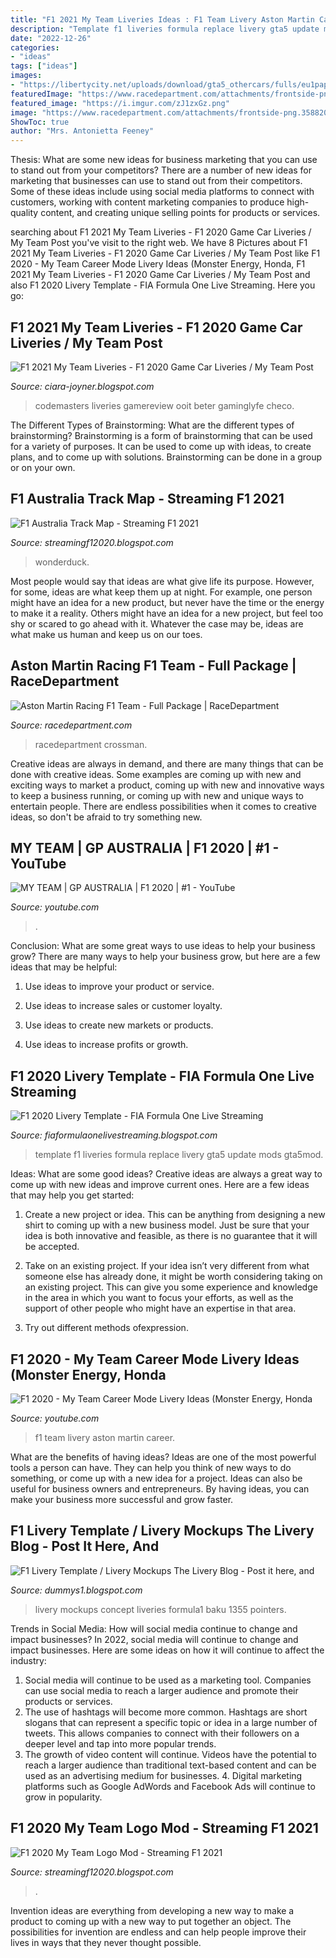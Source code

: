 ```yaml
---
title: "F1 2021 My Team Liveries Ideas : F1 Team Livery Aston Martin Career"
description: "Template f1 liveries formula replace livery gta5 update mods gta5mod"
date: "2022-12-26"
categories:
- "ideas"
tags: ["ideas"]
images:
- "https://libertycity.net/uploads/download/gta5_othercars/fulls/eu1papvvvt2ap3daninenv1if6/15026476443099_c0f6df-gta5_2017_08_12_20_18_02_100.jpg"
featuredImage: "https://www.racedepartment.com/attachments/frontside-png.358820/"
featured_image: "https://i.imgur.com/zJ1zxGz.png"
image: "https://www.racedepartment.com/attachments/frontside-png.358820/"
ShowToc: true
author: "Mrs. Antonietta Feeney"
---
```



Thesis: What are some new ideas for business marketing that you can use to stand out from your competitors?
There are a number of new ideas for marketing that businesses can use to stand out from their competitors. Some of these ideas include using social media platforms to connect with customers, working with content marketing companies to produce high-quality content, and creating unique selling points for products or services.

	

		
searching about F1 2021 My Team Liveries - F1 2020 Game Car Liveries / My Team Post you've visit to the right web. We have 8 Pictures about F1 2021 My Team Liveries - F1 2020 Game Car Liveries / My Team Post like F1 2020 - My Team Career Mode Livery Ideas (Monster Energy, Honda, F1 2021 My Team Liveries - F1 2020 Game Car Liveries / My Team Post and also F1 2020 Livery Template - FIA Formula One Live Streaming. Here you go:
		
    
## F1 2021 My Team Liveries - F1 2020 Game Car Liveries / My Team Post

<img loading=lazy src="https://gaminglyfe.com/wp-content/uploads/2021/07/Codemasters-F1-2021-Launches-Worldwide-Today-780x483.jpg" onerror="this.onerror=null;this.src='https://tse3.mm.bing.net/th?id=OIP.Ta9LbyJsOr59pXLXNzawTgHaEl&amp;pid=15.1';" alt="F1 2021 My Team Liveries - F1 2020 Game Car Liveries / My Team Post">

_Source: ciara-joyner.blogspot.com_

>codemasters liveries gamereview ooit beter gaminglyfe checo. 

	

The Different Types of Brainstorming: What are the different types of brainstorming?
Brainstorming is a form of brainstorming that can be used for a variety of purposes. It can be used to come up with ideas, to create plans, and to come up with solutions. Brainstorming can be done in a group or on your own.

    
## F1 Australia Track Map - Streaming F1 2021

<img loading=lazy src="http://wonderduck.mu.nu/images/australia2010.jpg" onerror="this.onerror=null;this.src='https://tse2.mm.bing.net/th?id=OIP.Cq9h8wm8jRByqXRR4XJZFgHaD8&amp;pid=15.1';" alt="F1 Australia Track Map - Streaming F1 2021">

_Source: streamingf12020.blogspot.com_

>wonderduck. 

	

Most people would say that ideas are what give life its purpose. However, for some, ideas are what keep them up at night. For example, one person might have an idea for a new product, but never have the time or the energy to make it a reality. Others might have an idea for a new project, but feel too shy or scared to go ahead with it. Whatever the case may be, ideas are what make us human and keep us on our toes.

    
## Aston Martin Racing F1 Team - Full Package | RaceDepartment

<img loading=lazy src="https://www.racedepartment.com/attachments/frontside-png.358820/" onerror="this.onerror=null;this.src='https://tse3.mm.bing.net/th?id=OIP.agwDVv0LGGhjDMWmwiuBNAHaEK&amp;pid=15.1';" alt="Aston Martin Racing F1 Team - Full Package | RaceDepartment">

_Source: racedepartment.com_

>racedepartment crossman. 

	

Creative ideas are always in demand, and there are many things that can be done with creative ideas. Some examples are coming up with new and exciting ways to market a product, coming up with new and innovative ways to keep a business running, or coming up with new and unique ways to entertain people. There are endless possibilities when it comes to creative ideas, so don't be afraid to try something new.

    
## MY TEAM | GP AUSTRALIA | F1 2020 | #1 - YouTube

<img loading=lazy src="https://i.ytimg.com/vi/Ewfu7Y3525g/maxresdefault.jpg" onerror="this.onerror=null;this.src='https://tse3.mm.bing.net/th?id=OIP.SCY0Byl6AJEW3alzTDF-RAHaEK&amp;pid=15.1';" alt="MY TEAM | GP AUSTRALIA | F1 2020 | #1 - YouTube">

_Source: youtube.com_

>. 

	

Conclusion: What are some great ways to use ideas to help your business grow?
There are many ways to help your business grow, but here are a few ideas that may be helpful:
1. Use ideas to improve your product or service.

2. Use ideas to increase sales or customer loyalty.

3. Use ideas to create new markets or products.

4. Use ideas to increase profits or growth.

    
## F1 2020 Livery Template - FIA Formula One Live Streaming

<img loading=lazy src="https://libertycity.net/uploads/download/gta5_othercars/fulls/eu1papvvvt2ap3daninenv1if6/15026476443099_c0f6df-gta5_2017_08_12_20_18_02_100.jpg" onerror="this.onerror=null;this.src='https://tse1.mm.bing.net/th?id=OIP.DO3WlifpprSvS0TaNAqEvAHaEK&amp;pid=15.1';" alt="F1 2020 Livery Template - FIA Formula One Live Streaming">

_Source: fiaformulaonelivestreaming.blogspot.com_

>template f1 liveries formula replace livery gta5 update mods gta5mod. 

	

Ideas: What are some good ideas?
Creative ideas are always a great way to come up with new ideas and improve current ones. Here are a few ideas that may help you get started:
1. Create a new project or idea. This can be anything from designing a new shirt to coming up with a new business model. Just be sure that your idea is both innovative and feasible, as there is no guarantee that it will be accepted.

2. Take on an existing project. If your idea isn’t very different from what someone else has already done, it might be worth considering taking on an existing project. This can give you some experience and knowledge in the area in which you want to focus your efforts, as well as the support of other people who might have an expertise in that area.

3. Try out different methods ofexpression.

    
## F1 2020 - My Team Career Mode Livery Ideas (Monster Energy, Honda

<img loading=lazy src="https://i.ytimg.com/vi/2zWQVhBbOcY/maxresdefault.jpg" onerror="this.onerror=null;this.src='https://tse4.mm.bing.net/th?id=OIP.Vk8djQC9rgK8vv2a1BSyygHaEK&amp;pid=15.1';" alt="F1 2020 - My Team Career Mode Livery Ideas (Monster Energy, Honda">

_Source: youtube.com_

>f1 team livery aston martin career. 

	

What are the benefits of having ideas?
Ideas are one of the most powerful tools a person can have. They can help you think of new ways to do something, or come up with a new idea for a project. Ideas can also be useful for business owners and entrepreneurs. By having ideas, you can make your business more successful and grow faster.

    
## F1 Livery Template / Livery Mockups The Livery Blog - Post It Here, And

<img loading=lazy src="https://i.imgur.com/zJ1zxGz.png" onerror="this.onerror=null;this.src='https://tse3.mm.bing.net/th?id=OIP.D7D-b_BU8WbF3tvhVHdrjQHaEA&amp;pid=15.1';" alt="F1 Livery Template / Livery Mockups The Livery Blog - Post it here, and">

_Source: dummys1.blogspot.com_

>livery mockups concept liveries formula1 baku 1355 pointers. 

	

Trends in Social Media: How will social media continue to change and impact businesses?
In 2022, social media will continue to change and impact businesses. Here are some ideas on how it will continue to affect the industry: 
1. Social media will continue to be used as a marketing tool. Companies can use social media to reach a larger audience and promote their products or services. 
2. The use of hashtags will become more common. Hashtags are short slogans that can represent a specific topic or idea in a large number of tweets. This allows companies to connect with their followers on a deeper level and tap into more popular trends. 
3. The growth of video content will continue. Videos have the potential to reach a larger audience than traditional text-based content and can be used as an advertising medium for businesses. 4. Digital marketing platforms such as Google AdWords and Facebook Ads will continue to grow in popularity.

    
## F1 2020 My Team Logo Mod - Streaming F1 2021

<img loading=lazy src="https://lh4.googleusercontent.com/proxy/8p_1RjJA64p2l81hPmnP_12p5Ztm6FgRwOn1ERInIDeoAmKAiicKC5MXTn4I3pWorc_CsbEmHDQx-szHs0BKLvzFDSZVVtuNU1Kt_obKITvnMrch46RbiNU3JQ=w1200-h630-p-k-no-nu" onerror="this.onerror=null;this.src='https://tse3.mm.bing.net/th?id=OIP.JSBgO8ne2X8TJnGUVswo7gHaD4&amp;pid=15.1';" alt="F1 2020 My Team Logo Mod - Streaming F1 2021">

_Source: streamingf12020.blogspot.com_

>. 

	

Invention ideas are everything from developing a new way to make a product to coming up with a new way to put together an object. The possibilities for invention are endless and can help people improve their lives in ways that they never thought possible.


